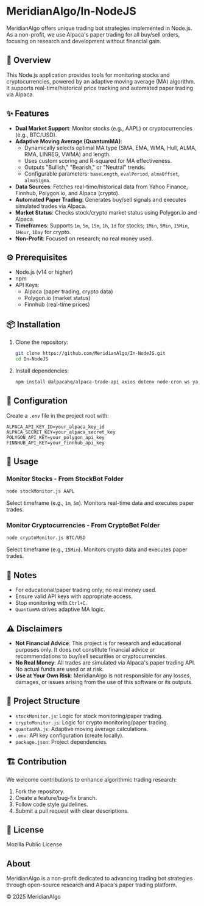 
# MeridianAlgo/In-NodeJS

MeridianAlgo offers unique trading bot strategies implemented in Node.js. As a non-profit, we use Alpaca's paper trading for all buy/sell orders, focusing on research and development without financial gain.

## 🌟 Overview

This Node.js application provides tools for monitoring stocks and cryptocurrencies, powered by an adaptive moving average (MA) algorithm. It supports real-time/historical price tracking and automated paper trading via Alpaca.

## ✨ Features

- **Dual Market Support**: Monitor stocks (e.g., AAPL) or cryptocurrencies (e.g., BTC/USD).
- **Adaptive Moving Average (QuantumMA)**:
  - Dynamically selects optimal MA type (SMA, EMA, WMA, Hull, ALMA, RMA, LINREG, VWMA) and length.
  - Uses custom scoring and R-squared for MA effectiveness.
  - Outputs "Bullish," "Bearish," or "Neutral" trends.
  - Configurable parameters: `baseLength`, `evalPeriod`, `almaOffset`, `almaSigma`.
- **Data Sources**: Fetches real-time/historical data from Yahoo Finance, Finnhub, Polygon.io, and Alpaca (crypto).
- **Automated Paper Trading**: Generates buy/sell signals and executes simulated trades via Alpaca.
- **Market Status**: Checks stock/crypto market status using Polygon.io and Alpaca.
- **Timeframes**: Supports `1m`, `5m`, `15m`, `1h`, `1d` for stocks; `1Min`, `5Min`, `15Min`, `1Hour`, `1Day` for crypto.
- **Non-Profit**: Focused on research; no real money used.

## ⚙️ Prerequisites

- Node.js (v14 or higher)
- npm
- API Keys:
  - Alpaca (paper trading, crypto data)
  - Polygon.io (market status)
  - Finnhub (real-time prices)

## 📦 Installation

1. Clone the repository:
   ```bash
   git clone https://github.com/MeridianAlgo/In-NodeJS.git
   cd In-NodeJS
   ```
2. Install dependencies:
   ```bash
   npm install @alpacahq/alpaca-trade-api axios dotenv node-cron ws yahoo-finance2 node-fetch
   ```

## 🔑 Configuration

Create a `.env` file in the project root with:
```
ALPACA_API_KEY_ID=your_alpaca_key_id
ALPACA_SECRET_KEY=your_alpaca_secret_key
POLYGON_API_KEY=your_polygon_api_key
FINNHUB_API_KEY=your_finnhub_api_key
```

## 🚀 Usage

### Monitor Stocks - From StockBot Folder
```bash
node stockMonitor.js AAPL
```
Select timeframe (e.g., `1m`, `5m`). Monitors real-time data and executes paper trades.

### Monitor Cryptocurrencies - From CryptoBot Folder
```bash
node cryptoMonitor.js BTC/USD
```
Select timeframe (e.g., `15Min`). Monitors crypto data and executes paper trades.

## 📝 Notes

- For educational/paper trading only; no real money used.
- Ensure valid API keys with appropriate access.
- Stop monitoring with `Ctrl+C`.
- `QuantumMA` drives adaptive MA logic.

## ⚠️ Disclaimers

- **Not Financial Advice**: This project is for research and educational purposes only. It does not constitute financial advice or recommendations to buy/sell securities or cryptocurrencies.
- **No Real Money**: All trades are simulated via Alpaca's paper trading API. No actual funds are used or at risk.
- **Use at Your Own Risk**: MeridianAlgo is not responsible for any losses, damages, or issues arising from the use of this software or its outputs.

## 📂 Project Structure

- `stockMonitor.js`: Logic for stock monitoring/paper trading.
- `cryptoMonitor.js`: Logic for crypto monitoring/paper trading.
- `quantamMA.js`: Adaptive moving average calculations.
- `.env`: API key configuration (create locally).
- `package.json`: Project dependencies.

## 🏗️ Contribution

We welcome contributions to enhance algorithmic trading research:
1. Fork the repository.
2. Create a feature/bug-fix branch.
3. Follow code style guidelines.
4. Submit a pull request with clear descriptions.

## 📄 License

Mozilla Public License

## About

MeridianAlgo is a non-profit dedicated to advancing trading bot strategies through open-source research and Alpaca's paper trading platform.

© 2025 MeridianAlgo
